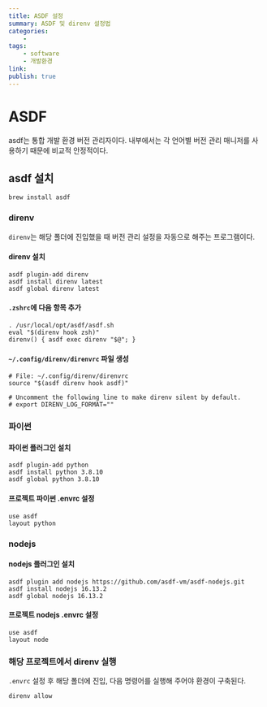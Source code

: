 ```yaml
---
title: ASDF 설정
summary: ASDF 및 direnv 설정법
categories:
    - 
tags:
    - software
    - 개발환경
link: 
publish: true
---
```


# ASDF

asdf는 통합 개발 환경 버전 관리자이다. 내부에서는 각 언어별 버전 관리 매니저를 사용하기 때문에 비교적 안정적이다.

## asdf 설치

```shell
brew install asdf
```

### direnv

`direnv`는 해당 폴더에 진입했을 때 버전 관리 설정을 자동으로 해주는 프로그램이다.

#### direnv 설치

```shell
asdf plugin-add direnv
asdf install direnv latest
asdf global direnv latest
```

#### `.zshrc`에 다음 항목 추가

```shell
. /usr/local/opt/asdf/asdf.sh
eval "$(direnv hook zsh)"
direnv() { asdf exec direnv "$@"; }
```

#### `~/.config/direnv/direnvrc` 파일 생성

```shell
# File: ~/.config/direnv/direnvrc
source "$(asdf direnv hook asdf)"

# Uncomment the following line to make direnv silent by default.
# export DIRENV_LOG_FORMAT=""
```

### 파이썬

#### 파이썬 플러그인 설치

```shell
asdf plugin-add python
asdf install python 3.8.10
asdf global python 3.8.10
```

#### 프로젝트 파이썬 .envrc 설정

```shell
use asdf
layout python
```

### nodejs

#### nodejs 플러그인 설치

```shell
asdf plugin add nodejs https://github.com/asdf-vm/asdf-nodejs.git
asdf install nodejs 16.13.2
asdf global nodejs 16.13.2
```

#### 프로젝트 nodejs .envrc 설정

```shell
use asdf
layout node
```

### 해당 프로젝트에서 direnv 실행

`.envrc` 설정 후 해당 폴더에 진입, 다음 명령어를 실행해 주어야 환경이 구축된다.

```shell
direnv allow
```
